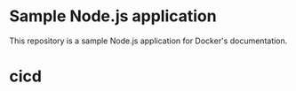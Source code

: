 # Sample Node.js application

This repository is a sample Node.js application for Docker's documentation.
# cicd
